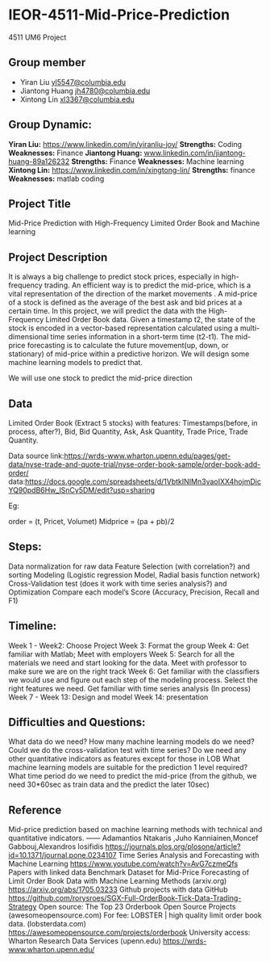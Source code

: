# IEOR-4511-Mid-Price-Prediction
4511 UM6 Project

## Group member
* Yiran Liu yl5547@columbia.edu
* Jiantong Huang jh4780@columbia.edu
* Xintong Lin xl3367@columbia.edu

## Group Dynamic:
**Yiran Liu:** https://www.linkedin.com/in/yiranliu-joy/
**Strengths:** Coding
**Weaknesses:** Finance
**Jiantong Huang:** www.linkedin.com/in/jiantong-huang-89a126232
**Strengths:** Finance
**Weaknesses:** Machine learning 
**Xintong Lin:** https://www.linkedin.com/in/xingtong-lin/
**Strengths:** finance 
**Weaknesses:** matlab coding


## Project Title
Mid-Price Prediction with High-Frequency Limited Order Book and Machine learning

## Project Description
It is always a big challenge to predict stock prices, especially in high-frequency trading. An efficient way is to predict the mid-price, which is a vital representation of the direction of the market movements . A mid-price of a stock is defined as the average of the best ask and bid prices at a certain time. In this project, we will predict the data with the High-Frequency Limited Order Book data. Given a timestamp t2,  the state of the stock is encoded in a vector-based representation calculated using a multi-dimensional time series information in a short-term time (t2-t1).  The mid-price forecasting is to calculate the future movement(up, down, or stationary) of mid-price within a predictive horizon. We will design some machine learning models to predict that.

We will use one stock to predict the mid-price direction


## Data

Limited Order Book (Extract 5 stocks) with features: Timestamps(before, in process, after?), Bid, Bid Quantity, Ask, Ask Quantity, Trade Price, Trade Quantity.

Data source link:https://wrds-www.wharton.upenn.edu/pages/get-data/nyse-trade-and-quote-trial/nyse-order-book-sample/order-book-add-order/
data:https://docs.google.com/spreadsheets/d/1VbtkINIMn3vaoIXX4hojmDicYQ90pdB6Hw_lSnCy5DM/edit?usp=sharing

Eg:


order = (t, Pricet, Volumet)
Midprice = (pa + pb)/2


## Steps:
Data normalization for raw data
Feature Selection (with correlation?) and sorting
Modeling (Logistic regression Model, Radial basis function network)
Cross-Validation test (does it work with time series analysis?) and Optimization
Compare each model’s Score (Accuracy, Precision, Recall and F1)

## Timeline:
Week 1 - Week2: Choose Project 
Week 3: Format the group
Week 4: Get familiar with Matlab; Meet with employers
Week 5: Search for all the materials we need and start looking for the data. Meet with professor to make sure we are on the right track
Week 6: Get familiar with the classifiers we would use and figure out each step of the modeling process. Select the right features we need. Get familiar with time series analysis (In process)
Week 7 - Week 13: Design and model
Week 14: presentation 

## Difficulties and Questions:
What data do we need?
How many machine learning models do we need?
Could we do the cross-validation test with time series?
Do we need any other quantitative indicators as features except for those in LOB 
What machine learning models are suitable for the prediction
1 level required?
What time period do we need to predict the mid-price
(from the github, we need 30*60sec as train data and the predict the later 10sec)


## Reference
Mid-price prediction based on machine learning methods with technical and quantitative indicators.
—— Adamantios Ntakaris ,Juho Kanniainen,Moncef Gabbouj,Alexandros Iosifidis
https://journals.plos.org/plosone/article?id=10.1371/journal.pone.0234107
Time Series Analysis and Forecasting with Machine Learning
https://www.youtube.com/watch?v=AvG7czmeQfs
Papers with linked data Benchmark Dataset for Mid-Price Forecasting of Limit Order Book Data with Machine Learning Methods (arxiv.org) 
https://arxiv.org/abs/1705.03233
Github projects with data GitHub 
https://github.com/rorysroes/SGX-Full-OrderBook-Tick-Data-Trading-Strategy
Open source: The Top 23 Orderbook Open Source Projects (awesomeopensource.com) For fee: LOBSTER | high quality limit order book data. (lobsterdata.com) 
https://awesomeopensource.com/projects/orderbook
University access: Wharton Research Data Services (upenn.edu)
https://wrds-www.wharton.upenn.edu/





